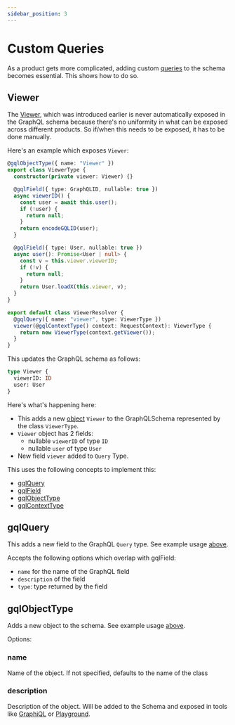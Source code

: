 ```yaml
---
sidebar_position: 3
---
```


# Custom Queries

As a product gets more complicated, adding custom [queries](https://graphql.org/learn/schema/#the-query-and-mutation-types) to the schema becomes essential. This shows how to do so.

## Viewer

The [Viewer](/docs/core-concepts/viewer), which was introduced earlier is never automatically exposed in the GraphQL schema because there's no uniformity in what can be exposed across different products. So if/when this needs to be exposed, it has to be done manually.

Here's an example which exposes `Viewer`:

```ts title="src/graphql/resolvers/viewer.ts"
@gqlObjectType({ name: "Viewer" })
export class ViewerType {
  constructor(private viewer: Viewer) {}

  @gqlField({ type: GraphQLID, nullable: true })
  async viewerID() {
    const user = await this.user();
    if (!user) {
      return null;
    }
    return encodeGQLID(user);
  }

  @gqlField({ type: User, nullable: true })
  async user(): Promise<User | null> {
    const v = this.viewer.viewerID;
    if (!v) {
      return null;
    }
    return User.loadX(this.viewer, v);
  }
}

export default class ViewerResolver {
  @gqlQuery({ name: "viewer", type: ViewerType })
  viewer(@gqlContextType() context: RequestContext): ViewerType {
    return new ViewerType(context.getViewer());
  }
}
```

This updates the GraphQL schema as follows:

```graphql title="src/graphql/schema.gql"
type Viewer {
  viewerID: ID
  user: User
}
```

Here's what's happening here:

* This adds a new [object](https://graphql.org/learn/schema/#object-types-and-fields) `Viewer` to the GraphQLSchema represented by the class `ViewerType`.
* `Viewer` object has 2 fields:
  * nullable `viewerID` of type `ID`
  * nullable `user` of type `User`
* New field `viewer` added to `Query` Type.

This uses the following concepts to implement this:

* [gqlQuery](#gqlquery)
* [gqlField](/docs/custom-graphql/gql-field)
* [gqlObjectType](#gqlobjecttype)
* [gqlContextType](/docs/custom-graphql/gql-context)

## gqlQuery

This adds a new field to the GraphQL `Query` type. See example usage [above](#viewer).

Accepts the following options which overlap with gqlField:

* `name` for the name of the GraphQL field 
* `description` of the field
* `type`: type returned by the field

## gqlObjectType

Adds a new object to the schema. See example usage [above](#viewer).

Options:

### name

Name of the object. If not specified, defaults to the name of the class

### description

Description of the object. Will be added to the Schema and exposed in tools like [GraphiQL](https://github.com/graphql/graphiql) or [Playground](https://github.com/graphql/graphql-playground).
